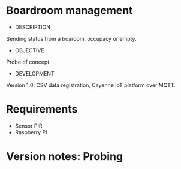 # Boardroom management

* DESCRIPTION

Sending status from a boaroom, occupacy or empty.

* OBJECTIVE

Probe of concept.

* DEVELOPMENT

Version 1.0: CSV data registration, Cayenne IoT platform over MQTT.

# Requirements

* Sensor PIR
* Raspberry PI

# Version notes: Probing
